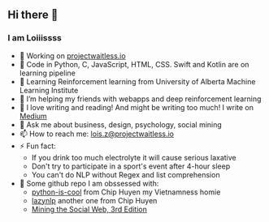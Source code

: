 ## Hi there 👋

### I am Loiiissss
- 🔭 Working on [projectwaitless.io](projectwaitless.io)
- 🌱 Code in Python, C, JavaScript, HTML, CSS. Swift and Kotlin are on learning pipeline
- 🔖 Learning Reinforcement learning from University of Alberta Machine Learning Institute
- 👯 I’m helping my friends with webapps and deep reinforcement learning
- 🤔 I love writing and reading! And might be writing too much! I write on [Medium](https://medium.com/@loisziu)
- 💬 Ask me about business, design, psychology, social mining
- 📫 How to reach me: lois.z@projectwaitless.io
- ⚡ Fun fact: 
  - If you drink too much electrolyte it will cause serious laxative
  - Don't try to participate in a sport's event after 4-hour sleep
  - You can't do NLP without Regex and list comprehension
- 👾 Some github repo I am obssessed with:
  - [python-is-cool](https://github.com/chiphuyen/python-is-cool#python-is-cool) from Chip Huyen my Vietnamness homie
  - [lazynlp](https://github.com/chiphuyen/lazynlp) another one from Chip Huyen
  - [Mining the Social Web, 3rd Edition](https://github.com/mikhailklassen/Mining-the-Social-Web-3rd-Edition)
